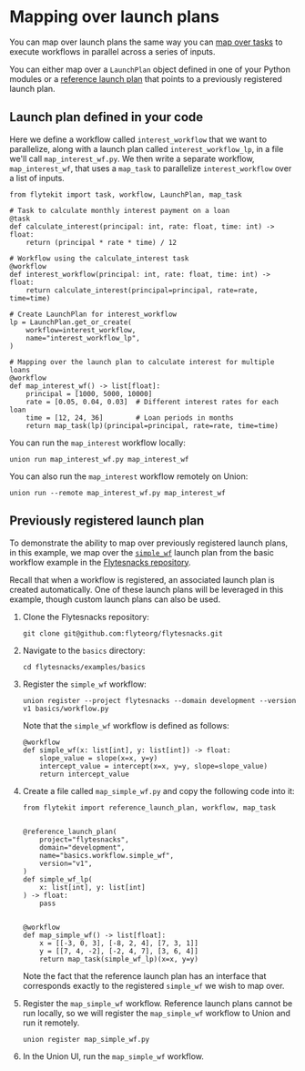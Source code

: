 # Mapping over launch plans

You can map over launch plans the same way you can [map over tasks](../tasks/task-types.md#map-tasks) to execute workflows in parallel across a series of inputs.

You can either map over a `LaunchPlan` object defined in one of your Python modules or a [reference launch plan](./reference-launch-plans.md) that points to a previously registered launch plan.

## Launch plan defined in your code

Here we define a workflow called `interest_workflow` that we want to parallelize, along with a launch plan called `interest_workflow_lp`, in a file we'll call `map_interest_wf.py`.
We then write a separate workflow, `map_interest_wf`, that uses a `map_task` to parallelize `interest_workflow` over a list of inputs.

```{code-block} python
from flytekit import task, workflow, LaunchPlan, map_task

# Task to calculate monthly interest payment on a loan
@task
def calculate_interest(principal: int, rate: float, time: int) -> float:
    return (principal * rate * time) / 12

# Workflow using the calculate_interest task
@workflow
def interest_workflow(principal: int, rate: float, time: int) -> float:
    return calculate_interest(principal=principal, rate=rate, time=time)

# Create LaunchPlan for interest_workflow
lp = LaunchPlan.get_or_create(
    workflow=interest_workflow,
    name="interest_workflow_lp",
)

# Mapping over the launch plan to calculate interest for multiple loans
@workflow
def map_interest_wf() -> list[float]:
    principal = [1000, 5000, 10000]
    rate = [0.05, 0.04, 0.03]  # Different interest rates for each loan
    time = [12, 24, 36]        # Loan periods in months
    return map_task(lp)(principal=principal, rate=rate, time=time)
```

You can run the `map_interest` workflow locally:

```{code-block} bash
union run map_interest_wf.py map_interest_wf
```

You can also run the `map_interest` workflow remotely on Union:

```{code-block} bash
union run --remote map_interest_wf.py map_interest_wf
```

## Previously registered launch plan

To demonstrate the ability to map over previously registered launch plans, in this example, we map over the [`simple_wf`](https://github.com/flyteorg/flytesnacks/blob/master/examples/basics/basics/workflow.py#L25) launch plan from the basic workflow example in the [Flytesnacks repository](https://github.com/flyteorg/flytesnacks).

Recall that when a workflow is registered, an associated launch plan is created automatically. One of these launch plans will be leveraged in this example, though custom launch plans can also be used.


1. Clone the Flytesnacks repository:

    ```{code-block} bash
    git clone git@github.com:flyteorg/flytesnacks.git
    ```

2. Navigate to the `basics` directory:

    ```{code-block} bash
    cd flytesnacks/examples/basics
    ```

3. Register the `simple_wf` workflow:

    ```{code-block} bash
    union register --project flytesnacks --domain development --version v1 basics/workflow.py
    ```

    Note that the `simple_wf` workflow is defined as follows:

    ```{code-block} python
    @workflow
    def simple_wf(x: list[int], y: list[int]) -> float:
        slope_value = slope(x=x, y=y)
        intercept_value = intercept(x=x, y=y, slope=slope_value)
        return intercept_value
    ```

4. Create a file called `map_simple_wf.py` and copy the following code into it:

    ```{code-block} python
    from flytekit import reference_launch_plan, workflow, map_task


    @reference_launch_plan(
        project="flytesnacks",
        domain="development",
        name="basics.workflow.simple_wf",
        version="v1",
    )
    def simple_wf_lp(
        x: list[int], y: list[int]
    ) -> float:
        pass


    @workflow
    def map_simple_wf() -> list[float]:
        x = [[-3, 0, 3], [-8, 2, 4], [7, 3, 1]]
        y = [[7, 4, -2], [-2, 4, 7], [3, 6, 4]]
        return map_task(simple_wf_lp)(x=x, y=y)

    ```

    Note the fact that the reference launch plan has an interface that corresponds exactly to the registered `simple_wf` we wish to map over.

5. Register the `map_simple_wf` workflow. Reference launch plans cannot be run locally, so we will register the `map_simple_wf` workflow to Union and run it remotely.


    ```{code-block} bash
    union register map_simple_wf.py
    ```

6. In the Union UI, run the `map_simple_wf` workflow.
